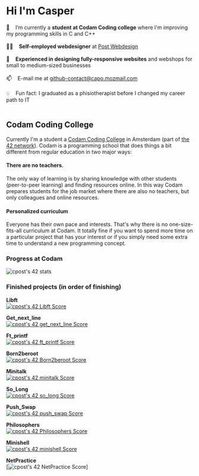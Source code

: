 # Hi I'm Casper

🔭 &nbsp;&nbsp; I’m currently a **student at Codam Coding college** where I'm improving my programming skills in C and C++<br /><br />
👨‍💻 &nbsp;&nbsp; **Self-employed webdesigner** at [Post Webdesign](https://postwebdesign.nl/)<br /><br />
💪 &nbsp;&nbsp; **Experienced in designing fully-responsive websites** and webshops for small to medium-sized businesses<br /><br />
📫 &nbsp;&nbsp; E-mail me at [github-contact@capo.mozmail.com](mailto:github-contact@capo.mozmail.com)<br /><br />
💡 &nbsp;&nbsp; Fun fact: I graduated as a phisiotherapist before I changed my career path to IT<br /><br />

## Codam Coding College

Currently I'm a student a [Codam Coding College](https://codam.nl/) in Amsterdam (part of [the 42 network](https://42.fr/en/network-42/)). Codam is a programming school that does things a bit different from regular education in two major ways: 
#### There are no teachers. 
The only way of learning is by sharing knowledge with other students (peer-to-peer learning) and finding resources online. In this way Codam prepares students for the job market where there are also no teachers, but only colleagues and online resources.
#### Personalized curriculum
Everyone has their own pace and interests. That's why there is no one-size-fits-all curriculum at Codam. It totally fine if you want to spend more time on a particular project that has your interest or if you simply need some extra time to understand a new programming concept.

### Progress at Codam
![cpost's 42 stats](https://badge42.vercel.app/api/v2/cl6apjwgk011109mge7abbxpc/stats?cursusId=21&coalitionId=58)

### Finished projects (in order of finishing)

**Libft**<br />
[![cpost's 42 Libft Score](https://badge42.vercel.app/api/v2/cl6apjwgk011109mge7abbxpc/project/2365116)](https://github.com/The-Friendly-Ghost/Libft)<br />

**Get_next_line**<br />
[![cpost's 42 get_next_line Score](https://badge42.vercel.app/api/v2/cl6apjwgk011109mge7abbxpc/project/2401882)](https://github.com/The-Friendly-Ghost/Get_next_line)<br />

**Ft_printf**<br />
[![cpost's 42 ft_printf Score](https://badge42.vercel.app/api/v2/cl6apjwgk011109mge7abbxpc/project/2419710)](https://github.com/The-Friendly-Ghost/Printf)<br />

**Born2beroot**<br />
[![cpost's 42 Born2beroot Score](https://badge42.vercel.app/api/v2/cl6apjwgk011109mge7abbxpc/project/2401883)](https://github.com/The-Friendly-Ghost)<br />

**Minitalk**<br />
[![cpost's 42 minitalk Score](https://badge42.vercel.app/api/v2/cl6apjwgk011109mge7abbxpc/project/2519866)](https://github.com/The-Friendly-Ghost/Minitalk)<br />

**So_Long**<br />
[![cpost's 42 so_long Score](https://badge42.vercel.app/api/v2/cl6apjwgk011109mge7abbxpc/project/2577107)](https://github.com/The-Friendly-Ghost/So_long)<br />

**Push_Swap**<br />
[![cpost's 42 push_swap Score](https://badge42.vercel.app/api/v2/cl6apjwgk011109mge7abbxpc/project/2488117)](https://github.com/The-Friendly-Ghost/Push_swap)<br />

**Philosophers**<br />
[![cpost's 42 Philosophers Score](https://badge42.vercel.app/api/v2/cl6apjwgk011109mge7abbxpc/project/2734681)](https://github.com/The-Friendly-Ghost/Philosophers)<br />

**Minishell**<br />
[![cpost's 42 minishell Score](https://badge42.vercel.app/api/v2/cl6apjwgk011109mge7abbxpc/project/2734682)](https://github.com/The-Friendly-Ghost/Minishell)<br />

**NetPractice**<br />
[![cpost's 42 NetPractice Score](https://badge42.vercel.app/api/v2/cl6apjwgk011109mge7abbxpc/project/2891377)]<br />

